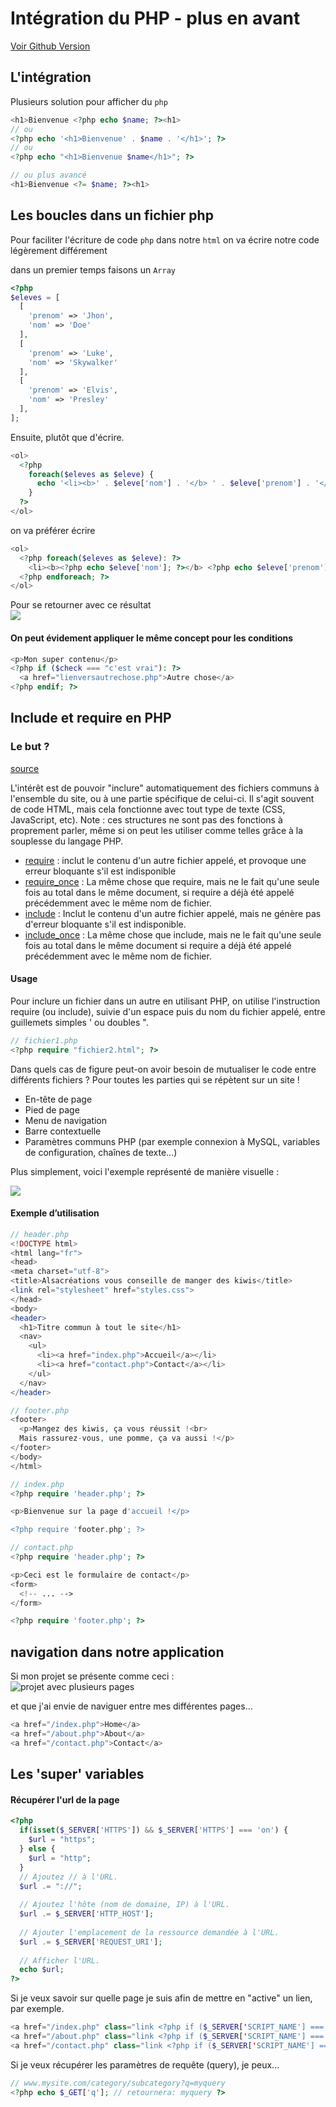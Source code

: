 # Intégration du PHP - plus en avant

[Voir Github Version](https://github.com/Poulycroc/lessons-isfsc/blob/master/courses/03__html_php-plus-en-avant.md)

## L'intégration
Plusieurs solution pour afficher du `php`
```php
<h1>Bienvenue <?php echo $name; ?><h1>
// ou
<?php echo '<h1>Bienvenue' . $name . '</h1>'; ?>
// ou
<?php echo "<h1>Bienvenue $name</h1>"; ?>

// ou plus avancé
<h1>Bienvenue <?= $name; ?><h1>
```

## Les boucles dans un fichier php

Pour faciliter l'écriture de code `php` dans notre `html` on va écrire notre code légèrement différement 

dans un premier temps faisons un `Array`
```php
<?php
$eleves = [
  [
    'prenom' => 'Jhon',
    'nom' => 'Doe'
  ],
  [
    'prenom' => 'Luke',
    'nom' => 'Skywalker'
  ],
  [
    'prenom' => 'Elvis',
    'nom' => 'Presley'
  ],
];
```

Ensuite, plutôt que d'écrire.
```php
<ol>
  <?php 
    foreach($eleves as $eleve) {
      echo '<li><b>' . $eleve['nom'] . '</b> ' . $eleve['prenom'] . '</li>';
    }
  ?>
</ol>
```
on va préférer écrire 
```php
<ol>
  <?php foreach($eleves as $eleve): ?>
    <li><b><?php echo $eleve['nom']; ?></b> <?php echo $eleve['prenom']; ?></li>
  <?php endforeach; ?>
</ol>
```
Pour se retourner avec ce résultat<br/>
<img src="https://raw.githubusercontent.com/Poulycroc/lessons-isfsc/master/courses/.screenshots/Screenshot 2022-10-23 at 16.36.06.png" />

#### On peut évidement appliquer le même concept pour les conditions
```php
<p>Mon super contenu</p>
<?php if ($check === "c'est vrai"): ?>
  <a href="lienversautrechose.php">Autre chose</a>
<?php endif; ?>
```

## Include et require en PHP 

### Le but ?
[source](https://www.alsacreations.com/article/lire/254-le-point-sur-la-fonction-include-php.html)


L'intérêt est de pouvoir "inclure" automatiquement des fichiers communs à l'ensemble du site, ou à une partie spécifique de celui-ci. Il s'agit souvent de code HTML, mais cela fonctionne avec tout type de texte (CSS, JavaScript, etc). Note : ces structures ne sont pas des fonctions à proprement parler, même si on peut les utiliser comme telles grâce à la souplesse du langage PHP.

<ul>
	<li>
		<a href="http://php.net/manual/fr/function.require.php">require</a>&nbsp;: inclut le contenu d'un autre fichier appelé, et provoque une erreur bloquante s'il est indisponible</li>
	<li>
		<a href="http://php.net/manual/fr/function.require-once.php">require_once</a>&nbsp;: La même chose que require, mais ne le fait qu'une seule fois au total dans le même document, si require a déjà été appelé précédemment avec le même nom de fichier.</li>
	<li>
		<a href="http://php.net/manual/fr/function.include.php">include</a>&nbsp;:&nbsp;Inclut le contenu d'un autre fichier appelé, mais ne génère pas d'erreur bloquante s'il est indisponible.</li>
	<li>
		<a href="http://php.net/manual/fr/function.include-once.php">include_once</a>&nbsp;: La même chose que include, mais ne le fait qu'une seule fois au total dans le même document si require a déjà été appelé précédemment avec le même nom de fichier.</li>
</ul>

#### Usage
Pour inclure un fichier dans un autre en utilisant PHP, on utilise l'instruction require (ou include), suivie d'un espace puis du nom du fichier appelé, entre guillemets simples ' ou doubles ".

```php
// fichier1.php
<?php require "fichier2.html"; ?>
```

Dans quels cas de figure peut-on avoir besoin de mutualiser le code entre différents fichiers ? Pour toutes les parties qui se répètent sur un site !

<ul>
	<li>En-tête de page</li>
	<li>Pied de page</li>
	<li>Menu de navigation</li>
	<li>Barre contextuelle</li>
	<li>Paramètres communs PHP (par exemple connexion à MySQL, variables de configuration, chaînes de texte...)</li>
</ul>

Plus simplement, voici l'exemple représenté de manière visuelle :

<img src="https://www.alsacreations.com/xmedia/doc/original/php-require.png" />


#### Exemple d’utilisation

```php
// header.php
<!DOCTYPE html>
<html lang="fr">
<head>
<meta charset="utf-8">
<title>Alsacréations vous conseille de manger des kiwis</title>
<link rel="stylesheet" href="styles.css">
</head>
<body>
<header>
  <h1>Titre commun à tout le site</h1>
  <nav>
    <ul>
      <li><a href="index.php">Accueil</a></li>
      <li><a href="contact.php">Contact</a></li>
    </ul>
  </nav>
</header>
```

```php
// footer.php
<footer>
  <p>Mangez des kiwis, ça vous réussit !<br>
  Mais rassurez-vous, une pomme, ça va aussi !</p>
</footer>
</body>
</html>

```
```php
// index.php
<?php require 'header.php'; ?>

<p>Bienvenue sur la page d'accueil !</p>

<?php require 'footer.php'; ?>
```

```php
// contact.php
<?php require 'header.php'; ?>

<p>Ceci est le formulaire de contact</p>
<form>
  <!-- ... -->
</form>

<?php require 'footer.php'; ?>
```

## navigation dans notre application 
Si mon projet se présente comme ceci :<br>
<img alt="projet avec plusieurs pages" src="https://raw.githubusercontent.com/Poulycroc/lessons-isfsc/master/courses/.screenshots/Screenshot 2022-10-23 at 17.14.41.png" />

et que j'ai envie de naviguer entre mes différentes pages...

```php
<a href="/index.php">Home</a>
<a href="/about.php">About</a>
<a href="/contact.php">Contact</a>
```

## Les 'super' variables

#### Récupérer l'url de la page
```php
<?php 
  if(isset($_SERVER['HTTPS']) && $_SERVER['HTTPS'] === 'on') { 
    $url = "https"; 
  } else {
    $url = "http"; 
  }
  // Ajoutez // à l'URL.
  $url .= "://"; 
    
  // Ajoutez l'hôte (nom de domaine, IP) à l'URL.
  $url .= $_SERVER['HTTP_HOST']; 
    
  // Ajouter l'emplacement de la ressource demandée à l'URL.
  $url .= $_SERVER['REQUEST_URI']; 
      
  // Afficher l'URL.
  echo $url; 
?>
```

Si je veux savoir sur quelle page je suis afin de mettre en "active" un lien, par exemple.
```php
<a href="/index.php" class="link <?php if ($_SERVER['SCRIPT_NAME'] === '/index.php'): ?>active<?php endif; ?>">Home</a>
<a href="/about.php" class="link <?php if ($_SERVER['SCRIPT_NAME'] === '/about.php'): ?>active<?php endif; ?>">About</a>
<a href="/contact.php" class="link <?php if ($_SERVER['SCRIPT_NAME'] === '/contact.php'): ?>active<?php endif; ?>">Contact</a>

```

Si je veux récupérer les paramètres de requête (query), je peux...
```php
// www.mysite.com/category/subcategory?q=myquery
<?php echo $_GET['q']; // retournera: myquery ?>
```

